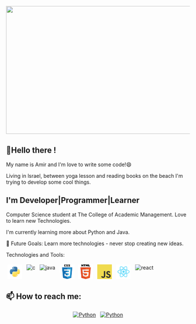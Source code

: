 
<img src ="https://www.techrevolve.com/wp-content/uploads/2020/03/Game-Development.png" width ="1100" height="350">



## 👋Hello there !

My name is Amir and I'm love to write some code!:smile:

Living in lsrael, between yoga lesson and reading books on the beach I'm trying to develop some cool things.



 ##  I'm Developer|Programmer|Learner

Computer Science student at The College of Academic Management.
Love to learn new Technologies.

I'm currently learning more about Python and Java.


:muscle: Future Goals: Learn more technologies - never stop creating new ideas.



Technologies and Tools:

<p align="left">
<img src="https://raw.githubusercontent.com/github/explore/80688e429a7d4ef2fca1e82350fe8e3517d3494d/topics/python/python.png" alt="Python" height="40" style="vertical-align:top; margin:4px">
 <img src="https://upload.wikimedia.org/wikipedia/commons/thumb/1/18/ISO_C%2B%2B_Logo.svg/1200px-ISO_C%2B%2B_Logo.svg.png" alt="c" height="40" style="vertical-align:top; margin:4px">
 <img src="https://cdn.vox-cdn.com/thumbor/S_J7vomIfyTdwewwNKLlpNUTyMo=/0x0:640x427/1220x813/filters:focal(0x0:640x427):format(webp)/cdn.vox-cdn.com/assets/1087137/java_logo_640.jpg" alt="java" height="40" width="40" style="vertical-align:top; margin:4px">
 <img src="https://raw.githubusercontent.com/github/explore/80688e429a7d4ef2fca1e82350fe8e3517d3494d/topics/css/css.png" alt="css" height="40" style="vertical-align:top; margin:4px">
 <img src="https://raw.githubusercontent.com/github/explore/80688e429a7d4ef2fca1e82350fe8e3517d3494d/topics/html/html.png" alt="html" height="40" style="vertical-align:top; margin:4px">
<img src="https://raw.githubusercontent.com/github/explore/80688e429a7d4ef2fca1e82350fe8e3517d3494d/topics/javascript/javascript.png" alt="Javascript" height="40" style="vertical-align:top; margin:4px">
 <img src="https://raw.githubusercontent.com/github/explore/80688e429a7d4ef2fca1e82350fe8e3517d3494d/topics/react/react.png" alt="react" height="40" style="vertical-align:top; margin:4px">
 <img src="https://i0.wp.com/learn.onemonth.com/wp-content/uploads/2019/07/image2-1.png?fit=600%2C315&ssl=1" alt="react" height="40" style="vertical-align:top; margin:4px">
</p>


## 📫 How to reach me:

<p align="center">
 <a href="https://linkedin.com/in/amir-gefen" target="_blank" rel="noopener noreferrer"> <img src="https://cdn.jsdelivr.net/npm/simple-icons@v3/icons/linkedin.svg" alt="Python" height="40" style="vertical-align:top; margin:4px"></a>
 <a href="mailto:amirge90@gmail.com"> <img src="https://cdn.jsdelivr.net/npm/simple-icons@v3/icons/gmail.svg" alt="Python" height="40" style="vertical-align:top; margin:4px"></a>
</p>






